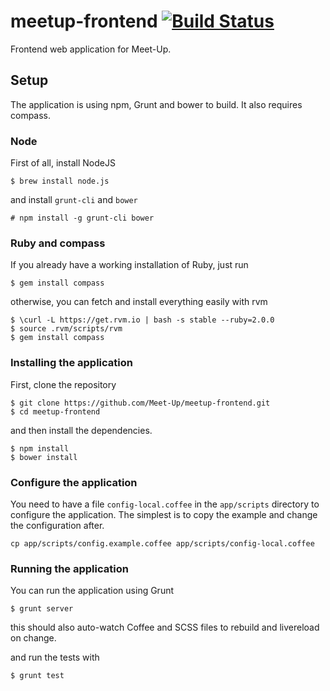 # meetup-frontend [![Build Status][travis-image]][travis-link]

Frontend web application for Meet-Up.

[travis-image]: https://travis-ci.org/Meet-Up/meetup-frontend.png?branch=master
[travis-link]: https://travis-ci.org/Meet-Up/meetup-frontend

## Setup

The application is using npm, Grunt and bower to build. It also requires compass.

### Node

First of all, install NodeJS

```
$ brew install node.js
```

and install `grunt-cli` and `bower`

```
# npm install -g grunt-cli bower
```

### Ruby and compass

If you already have a working installation of Ruby, just run

```
$ gem install compass
```

otherwise, you can fetch and install everything easily with rvm

```
$ \curl -L https://get.rvm.io | bash -s stable --ruby=2.0.0
$ source .rvm/scripts/rvm
$ gem install compass
 ```

### Installing the application

First, clone the repository

```
$ git clone https://github.com/Meet-Up/meetup-frontend.git
$ cd meetup-frontend
```

and then install the dependencies.

```
$ npm install
$ bower install
```

### Configure the application

You need to have a file `config-local.coffee` in the `app/scripts` directory to configure the application. 
The simplest is to copy the example and change the configuration after.

```
cp app/scripts/config.example.coffee app/scripts/config-local.coffee
```

### Running the application

You can run the application using Grunt

```
$ grunt server
```

this should also auto-watch Coffee and SCSS files to rebuild and livereload on change.

and run the tests with

```
$ grunt test
```
